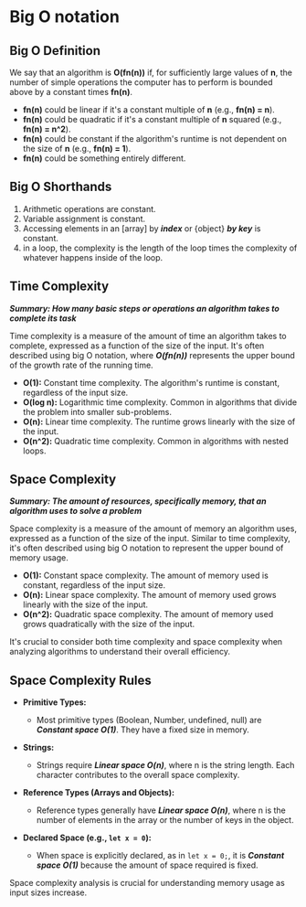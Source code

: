 # Big O notation

## Big O Definition

We say that an algorithm is **O(fn(n))** if, for sufficiently large values of **n**, the number of simple operations the computer has to perform is bounded above by a constant times **fn(n)**.

- **fn(n)** could be linear if it's a constant multiple of **n** (e.g., **fn(n) = n**).
- **fn(n)** could be quadratic if it's a constant multiple of **n** squared (e.g., **fn(n) = n^2**).
- **fn(n)** could be constant if the algorithm's runtime is not dependent on the size of **n** (e.g., **fn(n) = 1**).
- **fn(n)** could be something entirely different.

## Big O Shorthands

1. Arithmetic operations are constant.
2. Variable assignment is constant.
3. Accessing elements in an [array] by **_index_** or {object} **_by key_** is constant.
4. in a loop, the complexity is the length of the loop times the complexity of whatever happens inside of the loop.

## Time Complexity

_**Summary: How many basic steps or operations an algorithm takes to complete its task**_

Time complexity is a measure of the amount of time an algorithm takes to complete, expressed as a function of the size of the input. It's often described using big O notation, where **_O(fn(n))_** represents the upper bound of the growth rate of the running time.

- **O(1):** Constant time complexity. The algorithm's runtime is constant, regardless of the input size.
- **O(log n):** Logarithmic time complexity. Common in algorithms that divide the problem into smaller sub-problems.
- **O(n):** Linear time complexity. The runtime grows linearly with the size of the input.
- **O(n^2):** Quadratic time complexity. Common in algorithms with nested loops.

## Space Complexity

_**Summary: The amount of resources, specifically memory, that an algorithm uses to solve a problem**_

Space complexity is a measure of the amount of memory an algorithm uses, expressed as a function of the size of the input. Similar to time complexity, it's often described using big O notation to represent the upper bound of memory usage.

- **O(1):** Constant space complexity. The amount of memory used is constant, regardless of the input size.
- **O(n):** Linear space complexity. The amount of memory used grows linearly with the size of the input.
- **O(n^2):** Quadratic space complexity. The amount of memory used grows quadratically with the size of the input.

It's crucial to consider both time complexity and space complexity when analyzing algorithms to understand their overall efficiency.

## Space Complexity Rules

- **Primitive Types:**

  - Most primitive types (Boolean, Number, undefined, null) are _**Constant space O(1)**_. They have a fixed size in memory.

- **Strings:**

  - Strings require _**Linear space O(n)**_, where n is the string length. Each character contributes to the overall space complexity.

- **Reference Types (Arrays and Objects):**

  - Reference types generally have _**Linear space O(n)**_, where n is the number of elements in the array or the number of keys in the object.

- **Declared Space (e.g., `let x = 0`):**
  - When space is explicitly declared, as in `let x = 0;`, it is _**Constant space O(1)**_ because the amount of space required is fixed.

Space complexity analysis is crucial for understanding memory usage as input sizes increase.
